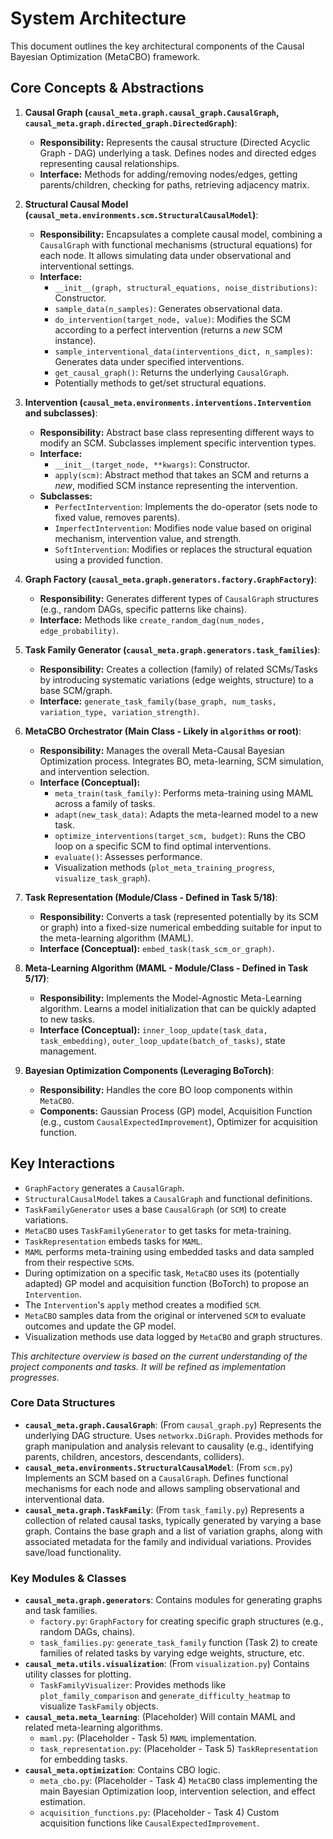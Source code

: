 # System Architecture

This document outlines the key architectural components of the Causal Bayesian Optimization (MetaCBO) framework.

## Core Concepts & Abstractions

1.  **Causal Graph (`causal_meta.graph.causal_graph.CausalGraph`, `causal_meta.graph.directed_graph.DirectedGraph`)**:
    - **Responsibility:** Represents the causal structure (Directed Acyclic Graph - DAG) underlying a task. Defines nodes and directed edges representing causal relationships.
    - **Interface:** Methods for adding/removing nodes/edges, getting parents/children, checking for paths, retrieving adjacency matrix.

2.  **Structural Causal Model (`causal_meta.environments.scm.StructuralCausalModel`)**:
    - **Responsibility:** Encapsulates a complete causal model, combining a `CausalGraph` with functional mechanisms (structural equations) for each node. It allows simulating data under observational and interventional settings.
    - **Interface:**
        - `__init__(graph, structural_equations, noise_distributions)`: Constructor.
        - `sample_data(n_samples)`: Generates observational data.
        - `do_intervention(target_node, value)`: Modifies the SCM according to a perfect intervention (returns a *new* SCM instance).
        - `sample_interventional_data(interventions_dict, n_samples)`: Generates data under specified interventions.
        - `get_causal_graph()`: Returns the underlying `CausalGraph`.
        - Potentially methods to get/set structural equations.

3.  **Intervention (`causal_meta.environments.interventions.Intervention` and subclasses)**:
    - **Responsibility:** Abstract base class representing different ways to modify an SCM. Subclasses implement specific intervention types.
    - **Interface:**
        - `__init__(target_node, **kwargs)`: Constructor.
        - `apply(scm)`: Abstract method that takes an SCM and returns a *new*, modified SCM instance representing the intervention.
    - **Subclasses:**
        - `PerfectIntervention`: Implements the do-operator (sets node to fixed value, removes parents).
        - `ImperfectIntervention`: Modifies node value based on original mechanism, intervention value, and strength.
        - `SoftIntervention`: Modifies or replaces the structural equation using a provided function.

4.  **Graph Factory (`causal_meta.graph.generators.factory.GraphFactory`)**:
    - **Responsibility:** Generates different types of `CausalGraph` structures (e.g., random DAGs, specific patterns like chains).
    - **Interface:** Methods like `create_random_dag(num_nodes, edge_probability)`.

5.  **Task Family Generator (`causal_meta.graph.generators.task_families`)**:
    - **Responsibility:** Creates a collection (family) of related SCMs/Tasks by introducing systematic variations (edge weights, structure) to a base SCM/graph.
    - **Interface:** `generate_task_family(base_graph, num_tasks, variation_type, variation_strength)`.

6.  **MetaCBO Orchestrator (Main Class - Likely in `algorithms` or root)**:
    - **Responsibility:** Manages the overall Meta-Causal Bayesian Optimization process. Integrates BO, meta-learning, SCM simulation, and intervention selection.
    - **Interface (Conceptual):**
        - `meta_train(task_family)`: Performs meta-training using MAML across a family of tasks.
        - `adapt(new_task_data)`: Adapts the meta-learned model to a new task.
        - `optimize_interventions(target_scm, budget)`: Runs the CBO loop on a specific SCM to find optimal interventions.
        - `evaluate()`: Assesses performance.
        - Visualization methods (`plot_meta_training_progress`, `visualize_task_graph`).

7.  **Task Representation (Module/Class - Defined in Task 5/18)**:
    - **Responsibility:** Converts a task (represented potentially by its SCM or graph) into a fixed-size numerical embedding suitable for input to the meta-learning algorithm (MAML).
    - **Interface (Conceptual):** `embed_task(task_scm_or_graph)`.

8.  **Meta-Learning Algorithm (MAML - Module/Class - Defined in Task 5/17)**:
    - **Responsibility:** Implements the Model-Agnostic Meta-Learning algorithm. Learns a model initialization that can be quickly adapted to new tasks.
    - **Interface (Conceptual):** `inner_loop_update(task_data, task_embedding)`, `outer_loop_update(batch_of_tasks)`, state management.

9.  **Bayesian Optimization Components (Leveraging BoTorch)**:
    - **Responsibility:** Handles the core BO loop components within `MetaCBO`.
    - **Components:** Gaussian Process (GP) model, Acquisition Function (e.g., custom `CausalExpectedImprovement`), Optimizer for acquisition function.

## Key Interactions

- `GraphFactory` generates a `CausalGraph`.
- `StructuralCausalModel` takes a `CausalGraph` and functional definitions.
- `TaskFamilyGenerator` uses a base `CausalGraph` (or `SCM`) to create variations.
- `MetaCBO` uses `TaskFamilyGenerator` to get tasks for meta-training.
- `TaskRepresentation` embeds tasks for `MAML`.
- `MAML` performs meta-training using embedded tasks and data sampled from their respective `SCM`s.
- During optimization on a specific task, `MetaCBO` uses its (potentially adapted) GP model and acquisition function (BoTorch) to propose an `Intervention`.
- The `Intervention`'s `apply` method creates a modified `SCM`.
- `MetaCBO` samples data from the original or intervened `SCM` to evaluate outcomes and update the GP model.
- Visualization methods use data logged by `MetaCBO` and graph structures.

*This architecture overview is based on the current understanding of the project components and tasks. It will be refined as implementation progresses.*

### Core Data Structures

*   **`causal_meta.graph.CausalGraph`**: (From `causal_graph.py`) Represents the underlying DAG structure. Uses `networkx.DiGraph`. Provides methods for graph manipulation and analysis relevant to causality (e.g., identifying parents, children, ancestors, descendants, colliders).
*   **`causal_meta.environments.StructuralCausalModel`**: (From `scm.py`) Implements an SCM based on a `CausalGraph`. Defines functional mechanisms for each node and allows sampling observational and interventional data.
*   **`causal_meta.graph.TaskFamily`**: (From `task_family.py`) Represents a collection of related causal tasks, typically generated by varying a base graph. Contains the base graph and a list of variation graphs, along with associated metadata for the family and individual variations. Provides save/load functionality.

### Key Modules & Classes

*   **`causal_meta.graph.generators`**: Contains modules for generating graphs and task families.
    *   `factory.py`: `GraphFactory` for creating specific graph structures (e.g., random DAGs, chains).
    *   `task_families.py`: `generate_task_family` function (Task 2) to create families of related tasks by varying edge weights, structure, etc.
*   **`causal_meta.utils.visualization`**: (From `visualization.py`) Contains utility classes for plotting.
    *   `TaskFamilyVisualizer`: Provides methods like `plot_family_comparison` and `generate_difficulty_heatmap` to visualize `TaskFamily` objects.
*   **`causal_meta.meta_learning`**: (Placeholder) Will contain MAML and related meta-learning algorithms.
    *   `maml.py`: (Placeholder - Task 5) `MAML` implementation.
    *   `task_representation.py`: (Placeholder - Task 5) `TaskRepresentation` for embedding tasks.
*   **`causal_meta.optimization`**: Contains CBO logic.
    *   `meta_cbo.py`: (Placeholder - Task 4) `MetaCBO` class implementing the main Bayesian Optimization loop, intervention selection, and effect estimation.
    *   `acquisition_functions.py`: (Placeholder - Task 4) Custom acquisition functions like `CausalExpectedImprovement`. 